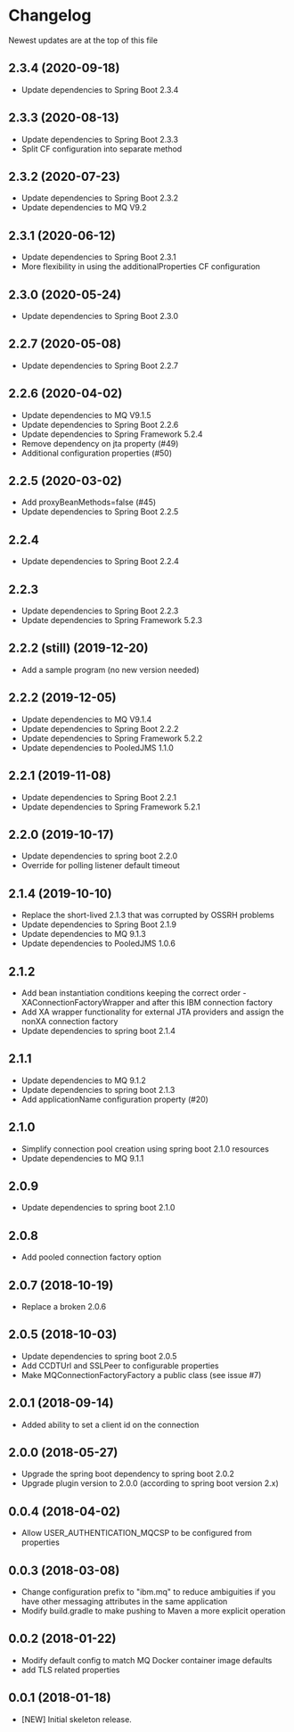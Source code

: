 # Changelog
Newest updates are at the top of this file


## 2.3.4 (2020-09-18)
- Update dependencies to Spring Boot 2.3.4

## 2.3.3 (2020-08-13)
- Update dependencies to Spring Boot 2.3.3
- Split CF configuration into separate method

## 2.3.2 (2020-07-23)
- Update dependencies to Spring Boot 2.3.2
- Update dependencies to MQ V9.2

## 2.3.1 (2020-06-12)
- Update dependencies to Spring Boot 2.3.1
- More flexibility in using the additionalProperties CF configuration

## 2.3.0 (2020-05-24)
- Update dependencies to Spring Boot 2.3.0

## 2.2.7 (2020-05-08)
- Update dependencies to Spring Boot 2.2.7

## 2.2.6 (2020-04-02)
- Update dependencies to MQ V9.1.5
- Update dependencies to Spring Boot 2.2.6
- Update dependencies to Spring Framework 5.2.4
- Remove dependency on jta property (#49)
- Additional configuration properties (#50)

## 2.2.5 (2020-03-02)
- Add proxyBeanMethods=false (#45)
- Update dependencies to Spring Boot 2.2.5

## 2.2.4
- Update dependencies to Spring Boot 2.2.4

## 2.2.3
- Update dependencies to Spring Boot 2.2.3
- Update dependencies to Spring Framework 5.2.3

## 2.2.2 (still) (2019-12-20)
- Add a sample program (no new version needed)

## 2.2.2 (2019-12-05)
- Update dependencies to MQ V9.1.4
- Update dependencies to Spring Boot 2.2.2
- Update dependencies to Spring Framework 5.2.2
- Update dependencies to PooledJMS 1.1.0

## 2.2.1 (2019-11-08)
- Update dependencies to Spring Boot 2.2.1
- Update dependencies to Spring Framework 5.2.1

## 2.2.0 (2019-10-17)
- Update dependencies to spring boot 2.2.0
- Override for polling listener default timeout

## 2.1.4 (2019-10-10)
- Replace the short-lived 2.1.3 that was corrupted by OSSRH problems
- Update dependencies to Spring Boot 2.1.9
- Update dependencies to MQ 9.1.3
- Update dependencies to PooledJMS 1.0.6

## 2.1.2
- Add bean instantiation conditions keeping the correct order - XAConnectionFactoryWrapper and after this IBM connection factory
- Add XA wrapper functionality for external JTA providers and assign the nonXA connection factory
- Update dependencies to spring boot 2.1.4

## 2.1.1
- Update dependencies to MQ 9.1.2
- Update dependencies to spring boot 2.1.3
- Add applicationName configuration property (#20)

## 2.1.0
- Simplify connection pool creation using spring boot 2.1.0 resources
- Update dependencies to MQ 9.1.1

## 2.0.9
- Update dependencies to spring boot 2.1.0

## 2.0.8
- Add pooled connection factory option

## 2.0.7 (2018-10-19)
- Replace a broken 2.0.6

## 2.0.5 (2018-10-03)
- Update dependencies to spring boot 2.0.5
- Add CCDTUrl and SSLPeer to configurable properties
- Make MQConnectionFactoryFactory a public class (see issue #7)

## 2.0.1 (2018-09-14)
- Added ability to set a client id on the connection

## 2.0.0 (2018-05-27)
- Upgrade the spring boot dependency to spring boot 2.0.2
- Upgrade plugin version to 2.0.0 (according to spring boot version 2.x)

## 0.0.4 (2018-04-02)
- Allow USER_AUTHENTICATION_MQCSP to be configured from properties

## 0.0.3 (2018-03-08)
- Change configuration prefix to "ibm.mq" to reduce ambiguities if you have other messaging attributes in the same application
- Modify build.gradle to make pushing to Maven a more explicit operation

## 0.0.2 (2018-01-22)
- Modify default config to match MQ Docker container image defaults
- add TLS related properties

## 0.0.1 (2018-01-18)
- [NEW] Initial skeleton release.
